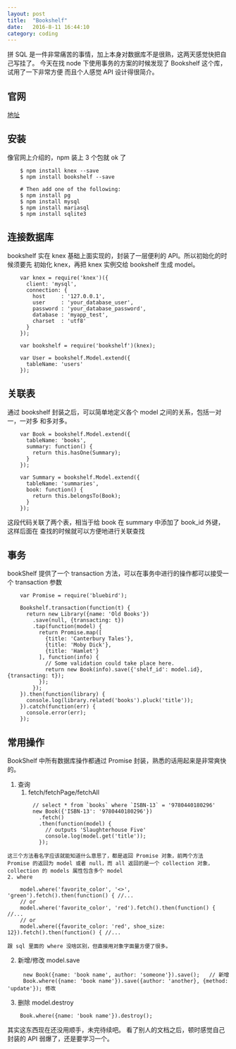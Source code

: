 ```yaml
---
layout: post
title:  "Bookshelf"
date:   2016-8-11 16:44:10
category: coding
---
```


拼 SQL 是一件非常痛苦的事情，加上本身对数据库不是很熟，这两天感觉快把自己写挂了。
今天在找 node 下使用事务的方案的时候发现了 Bookshelf 这个库，试用了一下非常方便
而且个人感觉 API 设计得很简介。

## 官网
[地址](http://bookshelfjs.org/)

## 安装

像官网上介绍的，npm 装上 3 个包就 ok 了

````
    $ npm install knex --save
    $ npm install bookshelf --save

    # Then add one of the following:
    $ npm install pg
    $ npm install mysql
    $ npm install mariasql
    $ npm install sqlite3
````

## 连接数据库
bookshelf 实在 knex 基础上面实现的，封装了一层便利的 API。所以初始化的时候须要先
初始化 knex，再把 knex 实例交给 bookshelf 生成 model。

````
    var knex = require('knex')({
      client: 'mysql',
      connection: {
        host     : '127.0.0.1',
        user     : 'your_database_user',
        password : 'your_database_password',
        database : 'myapp_test',
        charset  : 'utf8'
      }
    });

    var bookshelf = require('bookshelf')(knex);

    var User = bookshelf.Model.extend({
      tableName: 'users'
    });
````

## 关联表
通过 bookshelf 封装之后，可以简单地定义各个 model 之间的关系，包括一对一，一对多
和多对多。

````
    var Book = bookshelf.Model.extend({
      tableName: 'books',
      summary: function() {
        return this.hasOne(Summary);
      }
    });

    var Summary = bookshelf.Model.extend({
      tableName: 'summaries',
      book: function() {
        return this.belongsTo(Book);
      }
    });
````

这段代码关联了两个表，相当于给 book 在 summary 中添加了 book_id 外键，这样后面在
查找的时候就可以方便地进行关联查找

## 事务
bookShelf 提供了一个 transaction 方法，可以在事务中进行的操作都可以接受一个 transaction
参数

````
    var Promise = require('bluebird');

    Bookshelf.transaction(function(t) {
      return new Library({name: 'Old Books'})
        .save(null, {transacting: t})
        .tap(function(model) {
          return Promise.map([
            {title: 'Canterbury Tales'},
            {title: 'Moby Dick'},
            {title: 'Hamlet'}
          ], function(info) {
            // Some validation could take place here.
            return new Book(info).save({'shelf_id': model.id}, {transacting: t});
          });
        });
    }).then(function(library) {
      console.log(library.related('books').pluck('title'));
    }).catch(function(err) {
      console.error(err);
    });
````

## 常用操作
BookShelf 中所有数据库操作都通过 Promise 封装，熟悉的话用起来是非常爽快的。

1. 查询
    1. fetch/fetchPage/fetchAll

````
        // select * from `books` where `ISBN-13` = '9780440180296'
        new Book({'ISBN-13': '9780440180296'})
          .fetch()
          .then(function(model) {
            // outputs 'Slaughterhouse Five'
            console.log(model.get('title'));
          });
````

    这三个方法看名字应该就能知道什么意思了，都是返回 Promise 对象，前两个方法
    Promise 的返回为 model 或者 null，而 all 返回的是一个 collection 对象，
    collection 的 models 属性包含多个 model
    2. where

````
    model.where('favorite_color', '<>', 'green').fetch().then(function() { //...
    // or
    model.where('favorite_color', 'red').fetch().then(function() { //...
    // or
    model.where({favorite_color: 'red', shoe_size: 12}).fetch().then(function() { //...
````

    跟 sql 里面的 where 没啥区别，但直接用对象字面量方便了很多。

2. 新增/修改
    model.save

````
     new Book({name: 'book name', author: 'someone'}).save();   // 新增
     Book.where({name: 'book name'}).save({author: 'another}, {method: 'update'}); 修改
````

3. 删除
    model.destroy

````
    Book.where({name: 'book name'}).destroy();
````


其实这东西现在还没用顺手，未完待续吧。
看了别人的文档之后，顿时感觉自己封装的 API 弱爆了，还是要学习一个。
